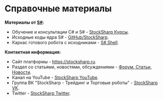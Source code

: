 # Справочные материалы

**Материалы от [S\#](StockSharpAbout.md):**

- Обучение и консультации C\# и S\# \- [StockSharp Курсы](https://stocksharp.ru/edu/). 
- Исходные коды ядра S\# \- [GitHub\/StockSharp](https://github.com/StockSharp/StockSharp). 
- Каркас готового робота с исходниками \- [S\#.Shell](https://stocksharp.ru/products/shell/). 

**Контактная информация:**

- Сайт платформы \- [https:\/\/stocksharp.ru](https://stocksharp.ru/). 
- Раздел со статьями, новостями, обсуждениями \- [Форум, Статьи, Новости](https://stocksharp.ru/community/). 
- Канал на YouTube \- [StockSharp YouTube](https://youtube.com/user/StockSharp/). 
- Группа ВК "StockSharp \- Трейдинг и Торговые роботы" \- [StockSharp VK](https://vk.com/stocksharp). 
- Twitter \- [StockSharp Twitter](https://twitter.com/stocksharp). 
